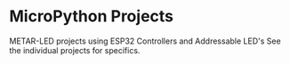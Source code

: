 # MicroPython Projects
METAR-LED projects using ESP32 Controllers and Addressable LED's
See the individual projects for specifics.
